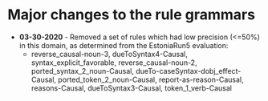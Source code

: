 # Major changes to the rule grammars

+ **03-30-2020** - Removed a set of rules which had low precision (<=50%) in this 
domain, as determined from the EstoniaRun5 evaluation:
    + reverse_causal-noun-3, dueToSyntax4-Causal, 
    syntax_explicit_favorable, reverse_causal-noun-2, 
    ported_syntax_2_noun-Causal, dueTo-caseSyntax-dobj_effect-Causal,
    ported_token_2_noun-Causal, report-as-reason-Causal, 
    reasons-Causal, dueToSyntax3-Causal, token_1_verb-Causal
